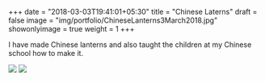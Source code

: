 +++
date = "2018-03-03T19:41:01+05:30"
title = "Chinese Laterns"
draft = false
image = "img/portfolio/ChineseLanterns3March2018.jpg"
showonlyimage = true
weight = 1
+++

I have made Chinese lanterns and also taught the children at my Chinese school how to make it.

<!--more-->


![](/img/portfolio/ChineseLanterns3March2018.jpg)
![](/img/portfolio/ChineseLanterns-2-3March2018.jpg)